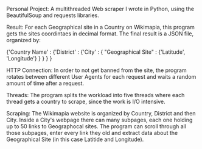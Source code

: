Personal Project:
A multithreaded Web scraper I wrote in Python, using the BeautifulSoup and requests libraries.

Result:
For each Geographical site in a Country on Wikimapia, this program gets the sites coordintaes in decimal format.
The final result is a JSON file, organized by:

{'Country Name' : {'District'  : {'City' : { "Geographical Site" : {'Latitude', 'Longitude'} } } } }

HTTP Connection:
In order to not get banned from the site, the program rotates between different User Agents for each request and waits a random amount of time after a request.

Threads:
The program splits the workload into five threads where each thread gets a country to scrape, since the work is I/O intensive.

Scraping:
The Wikimapia website is organized by Country, District and then City.
Inside a City's webpage there can many subpages, each one holding up to 50 links to Geographocal sites.
The program can scroll through all those subpages, enter every link they old and extract data about the Geographical Site (in this case Latitide and Longitude).
